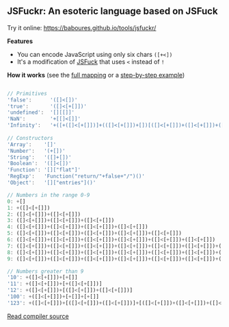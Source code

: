 ## JSFuckr: An esoteric language based on JSFuck

Try it online: https://baboures.github.io/tools/jsfuckr/

**Features**
- You can encode JavaScript using only six chars `([+<])`
- It's a modification of [JSFuck](http://jsfuck.com) that uses `<` instead of `!`

**How it works** (see the [full mapping](https://github.com/baboures/JSFuckr/blob/master/MAPPING.json) or a [step-by-step example](https://github.com/aemkei/jsfuck/issues/122#issuecomment-1164710384))

```js

// Primitives
'false':      '([]<[])'
'true':       '([]<[+[]])'
'undefined':  '[][[]]'
'NaN':        '+[[]<[]]'
'Infinity':   '+([+([]<[+[]])]+(([]<[+[]])+[])[([]<[+[]])+([]<[+[]])+([]<[+[]])]+[+([]<[+[]])]+[+[]]+[+[]]+[+[]])' // +"1e1000"
  
// Constructors
'Array':    '[]'
'Number':   '(+[])'
'String':   '([]+[])'
'Boolean':  '([]<[])'
'Function': '[]["flat"]'
'RegExp':   'Function("return/"+false+"/")()'
'Object':   '[]["entries"]()'

// Numbers in the range 0-9
0: +[]
1: +([]<[+[]])
2: ([]<[+[]])+([]<[+[]])
3: ([]<[+[]])+([]<[+[]])+([]<[+[]])
4: ([]<[+[]])+([]<[+[]])+([]<[+[]])+([]<[+[]])
5: ([]<[+[]])+([]<[+[]])+([]<[+[]])+([]<[+[]])+([]<[+[]])
6: ([]<[+[]])+([]<[+[]])+([]<[+[]])+([]<[+[]])+([]<[+[]])+([]<[+[]])
7: ([]<[+[]])+([]<[+[]])+([]<[+[]])+([]<[+[]])+([]<[+[]])+([]<[+[]])+([]<[+[]])
8: ([]<[+[]])+([]<[+[]])+([]<[+[]])+([]<[+[]])+([]<[+[]])+([]<[+[]])+([]<[+[]])+([]<[+[]])
9: ([]<[+[]])+([]<[+[]])+([]<[+[]])+([]<[+[]])+([]<[+[]])+([]<[+[]])+([]<[+[]])+([]<[+[]])+([]<[+[]])

// Numbers greater than 9
'10': +([]<[+[]])+[+[]]
'11': +([]<[+[]])+[+([]<[+[]])]
'12': +([]<[+[]])+[([]<[+[]])+([]<[+[]])]
'100': +([]<[+[]])+[+[]]+[+[]]
'123': +([]<[+[]])+[([]<[+[]])+([]<[+[]])]+[([]<[+[]])+([]<[+[]])+([]<[+[]])]
```

[Read compiler source](https://github.com/baboures/JSFuckr/blob/master/JSFuckr.js)
